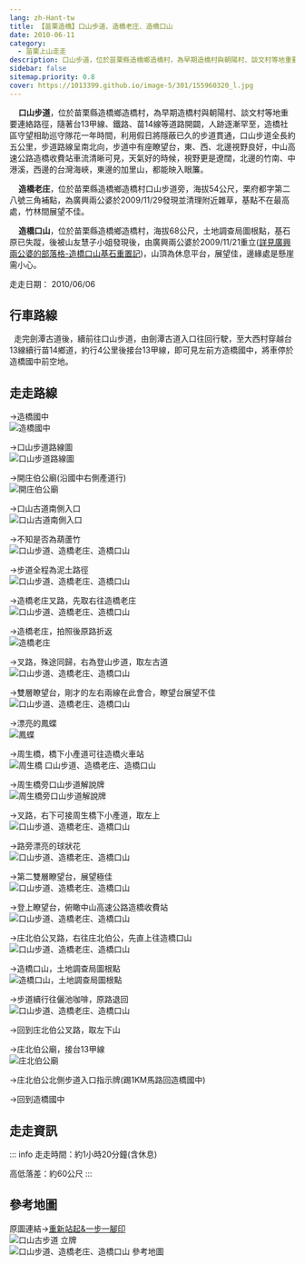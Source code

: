 ```yaml
---
lang: zh-Hant-tw
title: 【苗栗造橋】口山步道、造橋老庄、造橋口山
date: 2010-06-11
category: 
  - 苗栗上山走走
description: 口山步道，位於苗栗縣造橋鄉造橋村，為早期造橋村與朝陽村、談文村等地重要連絡路徑，隨著台13甲線、鐵路、苗14線等道路開闢，人跡逐漸罕至，造橋社區守望相助巡守隊花一年時間，利用假日將隱蔽已久的步道貫通，口山步道全長約五公里，步道路線呈南北向，步道中有座瞭望台，東、西、北邊視野良好，中山高速公路造橋收費站車流清晰可見，天氣好的時候，視野更是遼闊，北邊的竹南、中港溪，西邊的台灣海峽，東邊的加里山，都能映入眼簾。
sidebar: false
sitemap.priority: 0.8
cover: https://1013399.github.io/image-5/301/155960320_l.jpg
---
```


    **口山步道**，位於苗栗縣造橋鄉造橋村，為早期造橋村與朝陽村、談文村等地重要連絡路徑，隨著台13甲線、鐵路、苗14線等道路開闢，人跡逐漸罕至，造橋社區守望相助巡守隊花一年時間，利用假日將隱蔽已久的步道貫通，口山步道全長約五公里，步道路線呈南北向，步道中有座瞭望台，東、西、北邊視野良好，中山高速公路造橋收費站車流清晰可見，天氣好的時候，視野更是遼闊，北邊的竹南、中港溪，西邊的台灣海峽，東邊的加里山，都能映入眼簾。  

<!-- more -->

    **造橋老庄**，位於苗栗縣造橋鄉造橋村口山步道旁，海拔54公尺，栗府都字第二八號三角補點，為廣興兩公婆於2009/11/29發現並清理附近雜草，基點不在最高處，竹林間展望不佳。  

    **造橋口山**，位於苗栗縣造橋鄉造橋村，海拔68公尺，土地調查局圖根點，基石原已失蹤，後被山友慧子小姐發現後，由廣興兩公婆於2009/11/21重立([詳見廣興兩公婆的部落格-造橋口山基石重置記](http://tw.myblog.yahoo.com/jw!x2oou.2VRkUvbRNsvqPO/article?mid=5909&prev=5945&l=a&fid=8))，山頂為休息平台，展望佳，邊緣處是懸崖需小心。

走走日期： 2010/06/06

## 行車路線
  走完劍潭古道後，續前往口山步道，由劍潭古道入口往回行駛，至大西村穿越台13線續行苗14鄉道，約行4公里後接台13甲線，即可見左前方造橋國中，將車停於造橋國中前空地。

## 走走路線
→造橋國中  
![造橋國中](https://1013399.github.io/image-5/301/155960221_l.jpg)

→口山步道路線圖  
![口山步道路線圖](https://1013399.github.io/image-5/301/155960230_l.jpg)

→開庄伯公廟(沿國中右側產道行)  
![開庄伯公廟](https://1013399.github.io/image-5/301/155960245_l.jpg)

→口山古道南側入口  
![口山古道南側入口](https://1013399.github.io/image-5/301/155960250_l.jpg)

→不知是否為葫蘆竹  
![口山步道、造橋老庄、造橋口山](https://1013399.github.io/image-5/301/155960255_l.jpg)

→步道全程為泥土路徑  
![口山步道、造橋老庄、造橋口山](https://1013399.github.io/image-5/301/155960257_l.jpg)

→造橋老庄叉路，先取右往造橋老庄  
![口山步道、造橋老庄、造橋口山](https://1013399.github.io/image-5/301/155960260_l.jpg)

→造橋老庄，拍照後原路折返  
![造橋老庄](https://1013399.github.io/image-5/301/155960262_l.jpg)

→叉路，殊途同歸，右為登山步道，取左古道  
![口山步道、造橋老庄、造橋口山](https://1013399.github.io/image-5/301/155960272_l.jpg)

→雙層瞭望台，剛才的左右兩線在此會合，瞭望台展望不佳  
![口山步道、造橋老庄、造橋口山](https://1013399.github.io/image-5/301/155960273_l.jpg)

→漂亮的鳳蝶  
![鳳蝶](https://1013399.github.io/image-5/301/155960275_l.jpg)

→周生橋，橋下小產道可往造橋火車站  
![周生橋 口山步道、造橋老庄、造橋口山](https://1013399.github.io/image-5/301/155960276_l.jpg)

→周生橋旁口山步道解說牌  
![周生橋旁口山步道解說牌](https://1013399.github.io/image-5/301/155960279_l.jpg)

→叉路，右下可接周生橋下小產道，取左上  
![口山步道、造橋老庄、造橋口山](https://1013399.github.io/image-5/301/155960302_l.jpg)

→路旁漂亮的球狀花  
![口山步道、造橋老庄、造橋口山](https://1013399.github.io/image-5/301/155960316_l.jpg)

→第二雙層瞭望台，展望極佳  
![口山步道、造橋老庄、造橋口山](https://1013399.github.io/image-5/301/155960317_l.jpg)

→登上瞭望台，俯瞰中山高速公路造橋收費站  
![口山步道、造橋老庄、造橋口山](https://1013399.github.io/image-5/301/155960320_l.jpg)

→庄北伯公叉路，右往庄北伯公，先直上往造橋口山  
![口山步道、造橋老庄、造橋口山](https://1013399.github.io/image-5/301/155960324_l.jpg)

→造橋口山，土地調查局圖根點  
![造橋口山，土地調查局圖根點](https://1013399.github.io/image-5/301/155960327_l.jpg)

→步道續行往儷池咖啡，原路退回  
![口山步道、造橋老庄、造橋口山](https://1013399.github.io/image-5/301/155960331_l.jpg)

→回到庄北伯公叉路，取左下山

→庄北伯公廟，接台13甲線  
![庄北伯公廟](https://1013399.github.io/image-5/301/155960340_l.jpg)

→庄北伯公北側步道入口指示牌(踢1KM馬路回造橋國中)

→回到造橋國中

## 走走資訊
::: info
走走時間：約1小時20分鐘(含休息)

高低落差：約60公尺
:::

## 參考地圖
原圖連結→[重新站起&一步一腳印](http://blog.xuite.net/yang5757/blog/32148812)  
![口山古步道 立牌](https://1013399.github.io/image-5/301/155960217_l.jpg)  
![口山步道、造橋老庄、造橋口山 參考地圖](https://1013399.github.io/image-5/301/155960354_l.jpg)